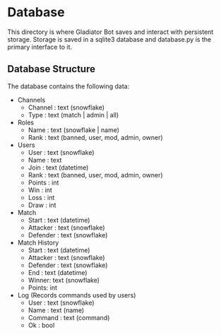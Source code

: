 # Database
This directory is where Gladiator Bot saves and interact with persistent storage.  Storage is saved in a sqlite3 database and database.py is the primary interface to it.

## Database Structure
The database contains the following data:

- Channels
  - Channel : text (snowflake)
  - Type : text (match | admin | all)
- Roles
  - Name : text (snowflake | name)
  - Rank : text (banned, user, mod, admin, owner)
- Users
  - User : text (snowflake)
  - Name : text
  - Join : text (datetime)
  - Rank : text (banned, user, mod, admin, owner)
  - Points : int
  - Win : int
  - Loss : int
  - Draw : int
- Match
  - Start : text (datetime)
  - Attacker : text (snowflake)
  - Defender : text (snowflake)
- Match History
  - Start : text (datetime)
  - Attacker : text (snowflake)
  - Defender : text (snowflake)
  - End : text (datetime)
  - Winner: text (snowflake)
  - Points: int
- Log (Records commands used by users)
  - User : text (snowflake)
  - Name : text (name)
  - Command : text (command)
  - Ok : bool